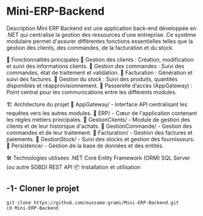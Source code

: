 # Mini-ERP-Backend
Description
Mini ERP Backend est une application back-end développée en .NET qui centralise la gestion des ressources d'une entreprise. Ce système modulaire permet d'assurer différentes fonctions essentielles telles que la gestion des clients, des commandes, de la facturation et du stock.

🚀 Fonctionnalités principales
🔹 Gestion des clients : Création, modification et suivi des informations clients.
🔹 Gestion des commandes : Suivi des commandes, état de traitement et validation.
🔹 Facturation : Génération et suivi des factures.
🔹 Gestion du stock : Suivi des produits, quantités disponibles et réapprovisionnement.
🔹 Passerelle d’accès (AppGateway) : Point central pour les communications entre les différents modules.

🏗️ Architecture du projet
📂 AppGateway/ - Interface API centralisant les requêtes vers les autres modules.
📂 ERP/ - Cœur de l'application contenant les règles métiers principales.
📂 GestionClients/ - Module de gestion des clients et de leur historique d'achats.
📂 GestionCommande/ - Gestion des commandes et de leur traitement.
📂 Facturation/ - Gestion des factures et paiements.
📂 GestionStock/ - Suivi des stocks et gestion des fournisseurs.
📂 Persistence/ - Gestion de la base de données et des entités.

🛠️ Technologies utilisées
.NET Core
Entity Framework (ORM)
SQL Server (ou autre SGBD)
REST API
📦 Installation et utilisation
## -1- Cloner le projet 
    git clone https://github.com/oussama-grami/Mini-ERP-Backend.git
    cd Mini-ERP-Backend
